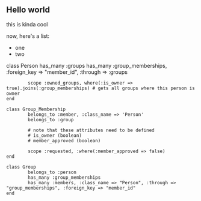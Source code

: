 ## Hello world

this is kinda cool

now, here's a list:

+ one
+ two

<script src="https://gist.github.com/981513.js?file=gistfile1.rb"></script>
<noscript>
    class Person
            has_many :groups
            has_many :group_memberships, :foreign_key => "member_id", :through => :groups
            
            scope :owned_groups, where(:is_owner => true).joins(:group_memberships) # gets all groups where this person is owner
    end

    class Group_Membership
            belongs_to :member, :class_name => 'Person'
            belongs_to :group
            
            # note that these attributes need to be defined
            # is_owner (boolean)
            # member_approved (boolean)
            
            scope :requested, :where(:member_approved => false)
    end

    class Group
            belongs_to :person
            has_many :group_memberships
            has_many :members, :class_name => "Person", :through => "group_memberships", :foreign_key => "member_id"
    end
</noscript>
